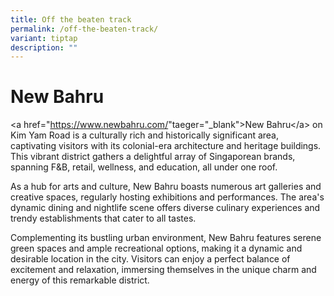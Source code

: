 ```yaml
---
title: Off the beaten track
permalink: /off-the-beaten-track/
variant: tiptap
description: ""
---
```

<h1>New Bahru</h1>
<p>&lt;a href="<a href="https://www.newbahru.com/" rel="noopener noreferrer nofollow" target="_blank">https://www.newbahru.com/</a>"taeger="_blank"&gt;New
Bahru&lt;/a&gt; on Kim Yam Road is a culturally rich and historically significant
area, captivating visitors with its colonial-era architecture and heritage
buildings. This vibrant district gathers a delightful array of Singaporean
brands, spanning F&amp;B, retail, wellness, and education, all under one
roof.</p>
<p>As a hub for arts and culture, New Bahru boasts numerous art galleries
and creative spaces, regularly hosting exhibitions and performances. The
area's dynamic dining and nightlife scene offers diverse culinary experiences
and trendy establishments that cater to all tastes.</p>
<p>Complementing its bustling urban environment, New Bahru features serene
green spaces and ample recreational options, making it a dynamic and desirable
location in the city. Visitors can enjoy a perfect balance of excitement
and relaxation, immersing themselves in the unique charm and energy of
this remarkable district.</p>
<p></p>